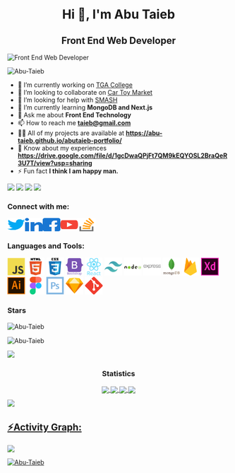 <h1 align="center">Hi 👋, I'm Abu Taieb</h1>
<h2 align="center">Front End Web Developer</h2>


![Front End Web Developer](https://scontent.fdac3-1.fna.fbcdn.net/v/t1.6435-9/196952619_2950788231825161_9122443950992041460_n.png?_nc_cat=108&cb=99be929b-3346023f&ccb=1-7&_nc_sid=e3f864&_nc_eui2=AeFk_dIlEC5oBuu9hdW3MRLTjTCllPJOGjiNMKWU8k4aOFUIWVC4LAY1FOlXA1VqJ6god9G_tUXfS1AJQ0CGWkDf&_nc_ohc=jmmFgk3-2ZAAX-EJX7U&_nc_oc=AQkBUmI3_0W1eF-IQKofS4nuxFEal14Fh30HJcyUgmZxOyrtRX9U2XUExqtiU2JLQp4&_nc_ht=scontent.fdac3-1.fna&oh=00_AfDzqi0pExi9DSS1nhy9MpJS12zRptY9UQx1RibSMbLp-g&oe=64F1E95B)



<p align="left"> <img src="https://komarev.com/ghpvc/?username=Abu-Taieb&label=Profile%20views&color=0e75b6&style=flat" alt="Abu-Taieb" /> </p>

- 🔭 I’m currently working on [TGA College](https://college-booking-5ba31.web.app/)
- 👯 I’m looking to collaborate on [Car Toy Market](https://car-toy-market.web.app/)
- 🤝 I’m looking for help with [SMASH](https://smash-bb401.web.app/)
- 🌱 I’m currently learning **MongoDB and Next.js**
- 💬 Ask me about **Front End Technology**
- 📫 How to reach me **taieb@gmail.com**
- 👨‍💻 All of my projects are available at **https://abu-taieb.github.io/abutaieb-portfolio/**
- 📄 Know about my experiences **https://drive.google.com/file/d/1gcDwaQPjFt7QM9kEQYOSL2BraQeR3U7T/view?usp=sharing**
- ⚡ Fun fact **I think I am happy man.**

<div> <a href="https://twitter.com/abutaieb_me" target="_blank"><img src="https://img.shields.io/badge/Twitter-1DA1F2?style=for-the-badge&logo=twitter&logoColor=white" target="_blank"></a>
<a href="https://www.linkedin.com/in/abutaieb-me" target="_blank"><img src="https://img.shields.io/badge/LinkedIn-0077B5?style=for-the-badge&logo=linkedin&logoColor=white" target="_blank"></a>
<a href="https://github.com/Abu-Taieb" target="_blank"><img src="https://img.shields.io/badge/GitHub-100000?style=for-the-badge&logo=github&logoColor=white" target="_blank"></a>
<a href = "mailto:taieb@gmail.com"><img src="https://img.shields.io/badge/-Gmail-%23333?style=for-the-badge&logo=gmail&logoColor=white" target="_blank"></a>
</div><h3 align="left">Connect with me:</h3>
<p align="left">
<a href="https://twitter.com/abutaieb_me" target="blank"><img align="center" src="https://raw.githubusercontent.com/teamedwardforever/Readme-Generator/71f25dd8b98329b168142a6b782a107b75eab178/svg/Social/twitter.svg" alt="abutaieb_me" height="30" width="40" /></a><a href="https://linkedin.com/in/abutaieb-me" target="blank"><img align="center" src="https://raw.githubusercontent.com/teamedwardforever/Readme-Generator/71f25dd8b98329b168142a6b782a107b75eab178/svg/Social/linked-in-alt.svg" alt="abutaieb-me" height="30" width="40" /></a><a href="https://fb.com/abutaieb.me" target="blank"><img align="center" src="https://raw.githubusercontent.com/teamedwardforever/Readme-Generator/71f25dd8b98329b168142a6b782a107b75eab178/svg/Social/facebook.svg" alt="abutaieb.me" height="30" width="40" /></a><a href="https://www.youtube.com/c/shohoz learn" target="blank"><img align="center" src="https://raw.githubusercontent.com/teamedwardforever/Readme-Generator/71f25dd8b98329b168142a6b782a107b75eab178/svg/Social/youtube.svg" alt="shohoz learn" height="30" width="40" /></a><a href="https://stackoverflow.com/users/abu-taieb" target="blank"><img align="center" src="https://raw.githubusercontent.com/teamedwardforever/Readme-Generator/71f25dd8b98329b168142a6b782a107b75eab178/svg/Social/stack-overflow.svg" alt="abu-taieb" height="30" width="40" /></a></p>

<h3 align="left">Languages and Tools:</h3>
<p align="left">
<img src="https://raw.githubusercontent.com/teamedwardforever/Readme-Generator/71f25dd8b98329b168142a6b782a107b75eab178/svg/Skills/Languages/javascript-original.svg" alt="Javascript" width="40" height="40"/>
<img src="https://raw.githubusercontent.com/teamedwardforever/Readme-Generator/71f25dd8b98329b168142a6b782a107b75eab178/svg/Skills/Frontend/html5-original-wordmark.svg" alt="HTML" width="40" height="40"/>
<img src="https://raw.githubusercontent.com/teamedwardforever/Readme-Generator/71f25dd8b98329b168142a6b782a107b75eab178/svg/Skills/Frontend/css3-original-wordmark.svg" alt="Css" width="40" height="40"/>
<img src="https://raw.githubusercontent.com/teamedwardforever/Readme-Generator/71f25dd8b98329b168142a6b782a107b75eab178/svg/Skills/Frontend/bootstrap-plain-wordmark.svg" alt="Bootstrap" width="40" height="40"/>
<img src="https://raw.githubusercontent.com/teamedwardforever/Readme-Generator/71f25dd8b98329b168142a6b782a107b75eab178/svg/Skills/Frontend/react-original-wordmark.svg" alt="React" width="40" height="40"/>
<img src="https://raw.githubusercontent.com/teamedwardforever/Readme-Generator/71f25dd8b98329b168142a6b782a107b75eab178/svg/Skills/Frontend/tailwindcss-icon.svg" alt="Tailwindcss" width="40" height="40"/>
<img src="https://raw.githubusercontent.com/teamedwardforever/Readme-Generator/71f25dd8b98329b168142a6b782a107b75eab178/svg/Skills/Backend/nodejs-original-wordmark.svg" alt="NodeJs" width="40" height="40"/>
<img src="https://raw.githubusercontent.com/teamedwardforever/Readme-Generator/71f25dd8b98329b168142a6b782a107b75eab178/svg/Skills/Backend/express-original-wordmark.svg" alt="Express" width="40" height="40"/>
<img src="https://raw.githubusercontent.com/teamedwardforever/Readme-Generator/71f25dd8b98329b168142a6b782a107b75eab178/svg/Skills/Database/mongodb-original-wordmark.svg" alt="Mongodb" width="40" height="40"/>
<img src="https://raw.githubusercontent.com/teamedwardforever/Readme-Generator/71f25dd8b98329b168142a6b782a107b75eab178/svg/Skills/BackendService/firebase-icon.svg" alt="Firebase" width="40" height="40"/>
<img src="https://raw.githubusercontent.com/teamedwardforever/Readme-Generator/71f25dd8b98329b168142a6b782a107b75eab178/svg/Skills/Software/adobe-xd.svg" alt="Adobe-Xd" width="40" height="40"/>
<img src="https://raw.githubusercontent.com/teamedwardforever/Readme-Generator/71f25dd8b98329b168142a6b782a107b75eab178/svg/Skills/Software/adobe_illustrator-icon%20(1).svg" alt="Adobe Illustrator" width="40" height="40"/>
<img src="https://raw.githubusercontent.com/teamedwardforever/Readme-Generator/71f25dd8b98329b168142a6b782a107b75eab178/svg/Skills/Software/figma-icon.svg" alt="Figma" width="40" height="40"/>
<img src="https://raw.githubusercontent.com/teamedwardforever/Readme-Generator/71f25dd8b98329b168142a6b782a107b75eab178/svg/Skills/Software/photoshop-line.svg" alt="Photoshop" width="40" height="40"/>
<img src="https://raw.githubusercontent.com/teamedwardforever/Readme-Generator/71f25dd8b98329b168142a6b782a107b75eab178/svg/Skills/Software/sketchapp-icon.svg" alt="Sketchapp" width="40" height="40"/>
<img src="https://raw.githubusercontent.com/teamedwardforever/Readme-Generator/71f25dd8b98329b168142a6b782a107b75eab178/svg/Skills/Other/git-scm-icon.svg" alt="Git" width="40" height="40"/>
</p>

<h3 align="left">Stars</h3>
<img align="center" height="180em" src="https://github-readme-stats.vercel.app/api/top-langs/?username=Abu-Taieb&langs_count=8&theme=dark" alt=Abu-Taieb />

<p><img align="center" height="180em" src="https://github-readme-streak-stats.herokuapp.com/?user=Abu-Taieb&theme=dark" alt="Abu-Taieb" /></p>

<img src="https://user-images.githubusercontent.com/73097560/115834477-dbab4500-a447-11eb-908a-139a6edaec5c.gif"><h3 align="center">Statistics</h3>
<div align="center">
<a href="https://github.com/Abu-Taieb">
<img align="center" src="http://github-profile-summary-cards.vercel.app/api/cards/stats?username=Abu-Taieb&theme=dark" height="180em" />
<img align="center" src="http://github-profile-summary-cards.vercel.app/api/cards/most-commit-language?username=Abu-Taieb&theme=dark" height="180em" />
<img align="center" src="http://github-profile-summary-cards.vercel.app/api/cards/repos-per-language?username=Abu-Taieb&theme=dark" height="180em" />
  


  
<img align="center" src="http://github-profile-summary-cards.vercel.app/api/cards/profile-details?username=Abu-Taieb&theme=2077" height="180em" />
</div>
  
<img src="https://user-images.githubusercontent.com/73097560/115834477-dbab4500-a447-11eb-908a-139a6edaec5c.gif"><h2 align="left">⚡Activity Graph:</h2>
<img align="center" src="https://github-readme-activity-graph.vercel.app/graph?username=Abu-Taieb&theme=react-dark"/>

<p align="left"> <a href="https://github.com/ryo-ma/github-profile-trophy"><img src="https://github-profile-trophy.vercel.app/?username=Abu-Taieb&theme=onestar" alt="Abu-Taieb" /></a> </p>
